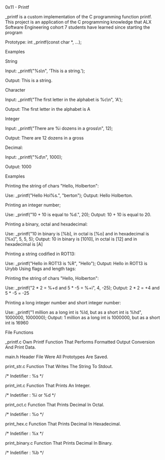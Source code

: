 0x11 - Printf

_printf is a custom implementation of the C programming function printf. This project is an application of the C programming knowledge that ALX Software Engineering cohort 7 students have learned since starting the program

Prototype: int _printf(const char *, ...);

Examples

String

Input: _printf("%s\n", 'This is a string.');

Output: This is a string.

Character

Input: _printf("The first letter in the alphabet is %c\n", 'A');

Output: The first letter in the alphabet is A

Integer

Input: _printf("There are %i dozens in a gross\n", 12);

Output: There are 12 dozens in a gross

Decimal:

Input: _printf("%d\n", 1000);

Output: 1000

Examples

Printing the string of chars "Hello, Holberton":

Use: _printf("Hello Hol%s.", "berton");
Output: Hello Holberton.

Printing an integer number;

Use: _printf("10 + 10 is equal to %d.", 20);
Output: 10 + 10 is equal to 20.

Printing a binary, octal and hexadecimal:

Use: _printf("10 in binary is [%b], in octal is [%o] and in hexadecimal is [%x]", 5, 5, 5);
Output: 10 in binary is [1010], in octal is [12] and in hexadecimal is [A]

Printing a string codified in ROT13:

Use: _printf("Hello in ROT13 is %R", "Hello");
Output: Hello in ROT13 is Urybb
Using flags and length tags:

Printing the string of chars "Hello, Holberton":

Use: _printf("2 * 2 = %+d and 5 * -5 = %+i", 4, -25);
Output: 2 * 2 = +4 and 5 * -5 = -25

Printing a long integer number and short integer number:

Use: _printf("1 million as a long int is %ld, but as a short int is %hd", 1000000, 1000000);
Output: 1 million as a long int is 1000000, but as a short int is 16960

File Functions

_printf.c
Own Printf Function That Performs Formatted Output Conversion And Print Data.

main.h
Header File Were All Prototypes Are Saved.

print_str.c
Function That Writes The String To Stdout.

/* Indetifier : %s */

print_int.c
Function That Prints An Integer.

/* Indetifier : %i or %d */

print_oct.c
Function That Prints Decimal In Octal.

/* Indetifier : %o */

print_hex.c
Function That Prints Decimal In Hexadecimal.

/* Indetifier : %x */

print_binary.c
Function That Prints Decimal In Binary.

/* Indetifier : %b */
